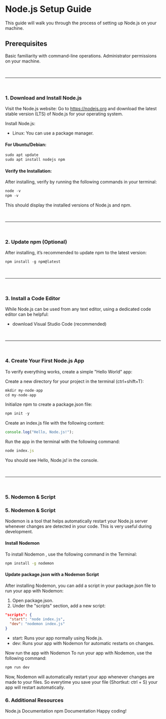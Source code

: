 # Node.js Setup Guide

This guide will walk you through the process of setting up Node.js on your machine.

## Prerequisites
Basic familiarity with command-line operations.
Administrator permissions on your machine.

<br>

---

<br>

### 1. Download and Install Node.js
Visit the Node.js website:
Go to https://nodejs.org and download the latest stable version (LTS) of Node.js for your operating system.

Install Node.js:
- Linux: You can use a package manager.
  
#### For Ubuntu/Debian:
```javascript
sudo apt update
sudo apt install nodejs npm
```

#### Verify the Installation:
After installing, verify by running the following commands in your terminal:

```javascript
node -v
npm -v
```
This should display the installed versions of Node.js and npm.

<br>

---

<br>

### 2. Update npm (Optional)
After installing, it’s recommended to update npm to the latest version:

```javascript
npm install -g npm@latest
```

<br>

---

<br>

### 3. Install a Code Editor 
While Node.js can be used from any text editor, using a dedicated code editor can be helpful:

- download Visual Studio Code (recommended)

<br>

---

<br>

### 4. Create Your First Node.js App
To verify everything works, create a simple "Hello World" app:

Create a new directory for your project in the terminal (ctrl+shift+T):
```javascript
mkdir my-node-app
cd my-node-app
```

Initialize npm to create a package.json file:

```javascript
npm init -y
```

Create an index.js file with the following content:

```javascript
console.log("Hello, Node.js!");
```

Run the app in the terminal with the following command:

```javascript
node index.js
```

You should see Hello, Node.js! in the console.

<br>

---

<br>

### 5. Nodemon & Script

### 5. Nodemon & Script

Nodemon is a tool that helps automatically restart your Node.js server whenever changes are detected in your code. This is very useful during development.

#### Install Nodemon

To install Nodemon , use the following command in the Terminal:

```bash
npm install -g nodemon
```

#### Update package.json with a Nodemon Script

After installing Nodemon, you can add a script in your package.json file to run your app with Nodemon:

1. Open package.json.
2. Under the "scripts" section, add a new script:

```json
"scripts": {
  "start": "node index.js",
  "dev": "nodemon index.js"
}
```

- start: Runs your app normally using Node.js.
- dev: Runs your app with Nodemon for automatic restarts on changes.

Now run the app with Nodemon
To run your app with Nodemon, use the following command:

```bash
npm run dev
```

Now, Nodemon will automatically restart your app whenever changes are made to your files. So everytime you save your file (Shortkut: ctrl + S) your app will restart automatically.

### 6. Additional Resources
Node.js Documentation
npm Documentation
Happy coding!
